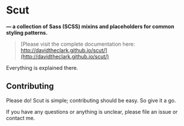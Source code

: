 # Scut

**&mdash; a collection of Sass (SCSS) mixins and placeholders for common styling patterns.**

> [Please visit the complete documentation here:<br>http://davidtheclark.github.io/scut/](http://davidtheclark.github.io/scut/)

Everything is explained there.

## Contributing

Please do! Scut is simple; contributing should be easy. So give it a go.

If you have any questions or anything is unclear, please file an issue or contact me.
